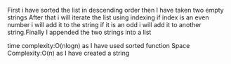 First i have sorted the list in descending order then I have taken two empty strings 
After that i will iterate the list using indexing if index is an even number i will add it to the string if it is an odd i will add it to another string.Finally I appended the two strings into a list

time complexity:O(nlogn) as I have used sorted function
Space Complexity:O(n) as I have created a string